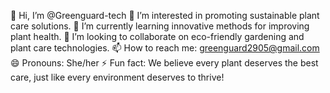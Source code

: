 👋 Hi, I’m @Greenguard-tech
👀 I’m interested in promoting sustainable plant care solutions.
🌱 I’m currently learning innovative methods for improving plant health.
💞️ I’m looking to collaborate on eco-friendly gardening and plant care technologies.
📫 How to reach me: greenguard2905@gmail.com
😄 Pronouns: She/her
⚡ Fun fact: We believe every plant deserves the best care, just like every environment deserves to thrive!
